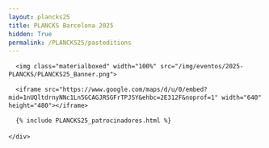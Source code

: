 ```yaml
---
layout: plancks25
title: PLANCKS Barcelona 2025
hidden: True
permalink: /PLANCKS25/pasteditions
---
```


<!-- Enlazamos el archivo CSS del carrusel -->
<link rel="stylesheet" href="/css/carousel.css">

<div class="no-pad-top" id="index-page">
  <div class="container">
    <div class="section">


<!-- BANNER -->
      <img class="materialboxed" width="100%" src="/img/eventos/2025-PLANCKS/PLANCKS25_Banner.png">

<!-- MAP -->
      <iframe src="https://www.google.com/maps/d/u/0/embed?mid=1nUQltdrnyNNc1Ln5GCAGJRSGFrTPJSY&ehbc=2E312F&noprof=1" width="640" height="480"></iframe>
      
	  
<!-- SPONSORS -->
      {% include PLANCKS25_patrocinadores.html %}
	  
    </div>
  </div>
</div>
